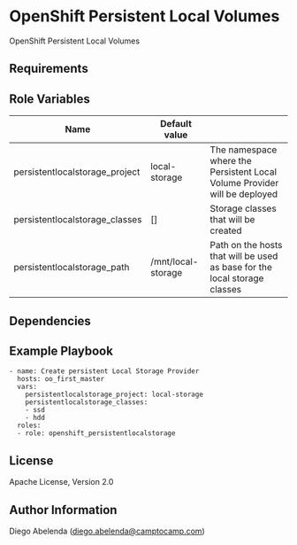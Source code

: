 OpenShift Persistent Local Volumes
==================================

OpenShift Persistent Local Volumes

Requirements
------------

Role Variables
--------------

| Name                           | Default value      |                                                                           |
|--------------------------------|--------------------|---------------------------------------------------------------------------|
| persistentlocalstorage_project | local-storage      | The namespace where the Persistent Local Volume Provider will be deployed |
| persistentlocalstorage_classes | []                 | Storage classes that will be created                                      |
| persistentlocalstorage_path    | /mnt/local-storage | Path on the hosts that will be used as base for the local storage classes |

Dependencies
------------


Example Playbook
----------------

```
- name: Create persistent Local Storage Provider
  hosts: oo_first_master
  vars:
    persistentlocalstorage_project: local-storage
    persistentlocalstorage_classes:
    - ssd
    - hdd
  roles:
  - role: openshift_persistentlocalstorage
```

License
-------

Apache License, Version 2.0

Author Information
------------------

Diego Abelenda (diego.abelenda@camptocamp.com)
